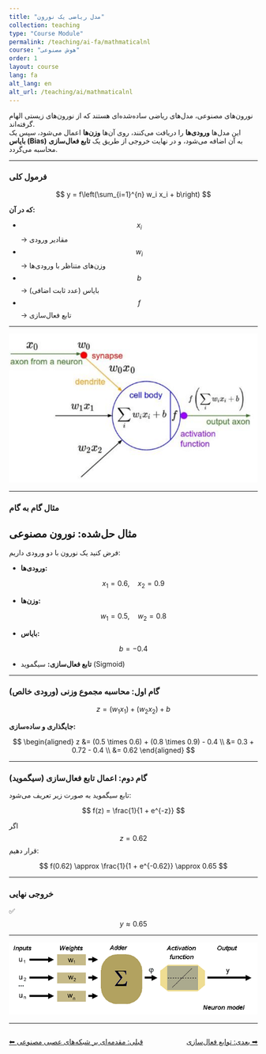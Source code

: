 ```yaml
---
title: "مدل ریاضی یک نورون"
collection: teaching
type: "Course Module"
permalink: /teaching/ai-fa/mathmaticalnl
course: "هوش مصنوعی"
order: 1
layout: course
lang: fa
alt_lang: en
alt_url: /teaching/ai/mathmaticalnl
---
```


نورون‌های مصنوعی، مدل‌های ریاضی ساده‌شده‌ای هستند که از نورون‌های زیستی الهام گرفته‌اند.  
این مدل‌ها **ورودی‌ها** را دریافت می‌کنند، روی آن‌ها **وزن‌ها** اعمال می‌شود، سپس یک **بایاس (Bias)** به آن اضافه می‌شود، و در نهایت خروجی از طریق یک **تابع فعال‌سازی** محاسبه می‌گردد.

---

### فرمول کلی

$$
y = f\left(\sum_{i=1}^{n} w_i x_i + b\right)
$$

**که در آن:**
- $$ x_i $$ → مقادیر ورودی  
- $$ w_i $$ → وزن‌های متناظر با ورودی‌ها  
- $$ b $$ → بایاس (عدد ثابت اضافی)  
- $$ f $$ → تابع فعال‌سازی  

---

![فرمول کلی](/images/ai3.png)

---

### مثال گام به گام
## مثال حل‌شده: نورون مصنوعی

فرض کنید یک نورون با دو ورودی داریم:

- **ورودی‌ها:**

$$
x_1 = 0.6, \quad x_2 = 0.9
$$

- **وزن‌ها:**

$$
w_1 = 0.5, \quad w_2 = 0.8
$$

- **بایاس:**

$$
b = -0.4
$$

- **تابع فعال‌سازی:** سیگموید (Sigmoid)

---

### گام اول: محاسبه مجموع وزنی (ورودی خالص)

$$
z = (w_1 x_1) + (w_2 x_2) + b
$$

**جایگذاری و ساده‌سازی:**

$$
\begin{aligned}
z &= (0.5 \times 0.6) + (0.8 \times 0.9) - 0.4 \\
  &= 0.3 + 0.72 - 0.4 \\
  &= 0.62
\end{aligned}
$$

---

### گام دوم: اعمال تابع فعال‌سازی (سیگموید)

تابع سیگموید به صورت زیر تعریف می‌شود:

$$
f(z) = \frac{1}{1 + e^{-z}}
$$

اگر $$ z = 0.62 $$ قرار دهیم:

$$
f(0.62) \approx \frac{1}{1 + e^{-0.62}} \approx 0.65
$$

---

### خروجی نهایی

✅
$$
y \approx 0.65
$$

---

![مدل نورون مصنوعی](/images/ai4.png)

---

<div class="lesson-nav" style="display:flex; justify-content:space-between; margin-top:2em;">
  <a class="btn btn--inverse" href="{{ '/teaching/ai/introduction-fa' | relative_url }}">⬅︎ قبلی: مقدمه‌ای بر شبکه‌های عصبی مصنوعی </a>
  <a class="btn btn--primary" href="{{ '/teaching/ai/activation-functions-fa' | relative_url }}">بعدی: توابع فعال‌سازی ➡︎</a>
</div>
